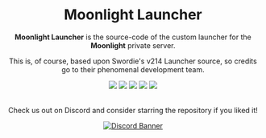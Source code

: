 <div align="center">
  <h1 align="center">Moonlight Launcher</h1>

  **Moonlight Launcher** is the source-code of the custom launcher for the **Moonlight** private server.

  This is, of course, based upon Swordie's v214 Launcher source, so credits go to their phenomenal development team.

  <img src="https://img.shields.io/github/issues/Toxocious/Moonlight?style=for-the-badge&logo=appveyor" />
  <img src="https://img.shields.io/github/forks/Toxocious/Moonlight?style=for-the-badge&logo=appveyor" />
  <img src="https://img.shields.io/github/stars/Toxocious/Moonlight?style=for-the-badge&logo=appveyor" />
  <img src="https://img.shields.io/github/license/Toxocious/Moonlight?style=for-the-badge&logo=appveyor" />
  <a href="https://visitorbadge.io/status?path=https%3A%2F%2Fgithub.com%2FToxocious%Moonlight">
    <img src="https://api.visitorbadge.io/api/visitors?path=https%3A%2F%2Fgithub.com%2FToxocious%Moonlight&countColor=%2337d67a" />
  </a>
  <br /><br />

  Check us out on Discord and consider starring the repository if you liked it!

  <a href="https://discord.gg/NRZ2zWfpwK" target="_blank">
    <img src="https://discord.com/api/guilds/1002005327555862620/widget.png?style=banner2" alt="Discord Banner" />
  </a>
</div>
<br />
